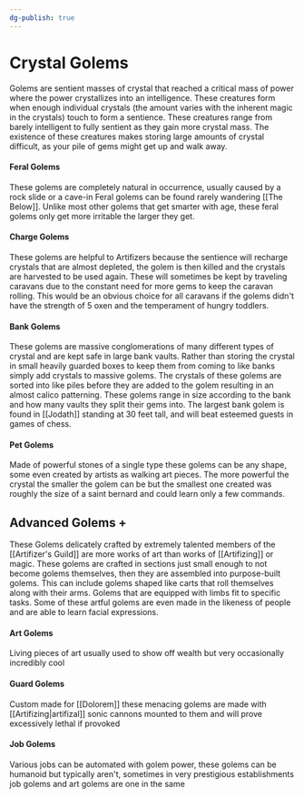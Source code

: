 ```yaml
---
dg-publish: true
---
```

# Crystal Golems

Golems are sentient masses of crystal that reached a critical mass of power where the power crystallizes into an intelligence. These creatures form when enough individual crystals (the amount varies with the inherent magic in the crystals) touch to form a sentience. These creatures range from barely intelligent to fully sentient as they gain more crystal mass. The existence of these creatures makes storing large amounts of crystal difficult, as your pile of gems might get up and walk away.
#### Feral Golems
These golems are completely natural in occurrence, usually caused by a rock slide or a cave-in Feral golems can be found rarely wandering [[The Below]]. Unlike most other golems that get smarter with age, these feral golems only get more irritable the larger they get.
#### Charge Golems
These golems are helpful to Artifizers because the sentience will recharge crystals that are almost depleted, the golem is then killed and the crystals are harvested to be used again. These will sometimes be kept by traveling caravans due to the constant need for more gems to keep the caravan rolling. This would be an obvious choice for all caravans if the golems didn't have the strength of 5 oxen and the temperament of hungry toddlers.
#### Bank Golems
These golems are massive conglomerations of many different types of crystal and are kept safe in large bank vaults. Rather than storing the crystal in small heavily guarded boxes to keep them from coming to like banks simply add crystals to massive golems. The crystals of these golems are sorted into like piles before they are added to the golem resulting in an almost calico patterning. These golems range in size according to the bank and how many vaults they split their gems into. The largest bank golem is found in [[Jodath]] standing at 30 feet tall, and will beat esteemed guests in games of chess.
#### Pet Golems
Made of powerful stones of a single type these golems can be any shape, some even created by artists as walking art pieces. The more powerful the crystal the smaller the golem can be but the smallest one created was roughly the size of a saint bernard and could learn only a few commands.
## Advanced Golems +
These Golems delicately crafted by extremely talented members of the [[Artifizer's Guild]] are more works of art than works of [[Artifizing]] or magic. These golems are crafted in sections just small enough to not become golems themselves, then they are assembled into purpose-built golems. This can include golems shaped like carts that roll themselves along with their arms. Golems that are equipped with limbs fit to specific tasks. Some of these artful golems are even made in the likeness of people and are able to learn facial expressions.
#### Art Golems
 Living pieces of art usually used to show off wealth but very occasionally incredibly cool
#### Guard Golems
Custom made for [[Dolorem]] these menacing golems are made with [[Artifizing|artifizal]] sonic cannons mounted to them and will prove excessively lethal if provoked
#### Job Golems
 Various jobs can be automated with golem power, these golems can be humanoid but typically aren't, sometimes in very prestigious establishments job golems and art golems are one in the same